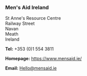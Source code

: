 ###  Men's Aid Ireland

St Anne's Resource Centre  
Railway Street  
Navan  
Meath  
Ireland

**Tel:** +353 (0)1 554 3811

**Homepage:** [ https://www.mensaid.ie/ ](https://www.mensaid.ie/)

**Email:** [ Hello@mensaid.ie ](mailto:Hello@mensaid.ie)
